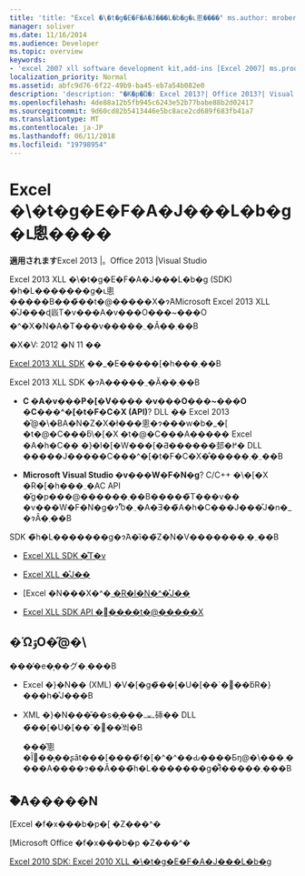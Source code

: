```yaml
---
title: 'title: "Excel �\�t�g�E�F�A�J���L�b�g�ւ悤����" ms.author: mroberts author: mroberts manager: soliver ms.date: 11/16/2014 ms.audience: Developer ms.topic: overview keywords:'
manager: soliver
ms.date: 11/16/2014
ms.audience: Developer
ms.topic: overview
keywords:
- 'excel 2007 xll software development kit,add-ins [Excel 2007] ms.prod: office-online-server localization_priority: Normal ms.assetid: abfc9d76-6f22-49b9-ba45-eb7a54b082e0'
localization_priority: Normal
ms.assetid: abfc9d76-6f22-49b9-ba45-eb7a54b082e0
description: 'description: "�K�p�Ώ�: Excel 2013?| Office 2013?| Visual Studio"'
ms.openlocfilehash: 4de88a12b5fb945c6243e52b77babe88b2d02417
ms.sourcegitcommit: 9d60cd82b5413446e5bc8ace2cd689f683fb41a7
ms.translationtype: MT
ms.contentlocale: ja-JP
ms.lasthandoff: 06/11/2018
ms.locfileid: "19798954"
---
```

# <a name="welcome-to-the-excel-software-development-kit"></a>Excel �\�t�g�E�F�A�J���L�b�g�ւ悤����

 **適用されます**Excel 2013 |。Office 2013 |Visual Studio 
  
Excel 2013 XLL �\�t�g�E�F�A�J���L�b�g (SDK) �h�L�������g�ւ悤�����B���̃��t�@�����X�ɂ́AMicrosoft Excel 2013 XLL �̊J���ɖ𗧂T�v���A�v���O���~���O �^�X�N�A�T���v�����܂܂�Ă��܂��B
  
�X�V: 2012 �N 11 ��
  
[Excel 2013 XLL SDK](http://go.microsoft.com/fwlink/?LinkID=251082&amp;clcid=0x409) ��_�E�����[�h���܂��B
  
Excel 2013 XLL SDK �ɂ́A�����܂܂�Ă��܂��B
  
- **C �A�v���P�[�V���� �v���O���~���O �C���^�[�t�F�C�X (API)**? DLL �� Excel 2013 �̋@�\�ɃA�N�Z�X�ł���悤�ɂ���w�b�_�[ �t�@�C���ƃ\�[�X �t�@�C���A����� Excel �A�h�C�� �}�l�[�W���[�Ƌ������邽�߂� DLL �����J���ׂ��C���^�[�t�F�C�X�̐�����܂܂�܂��B
    
- **Microsoft Visual Studio �v���W�F�N�g**? C/C++ �\�[�X �R�[�h���܂܂�AC API �̎g�p���@������܂��B�����̃T���v�� �v���W�F�N�g�ɂ͗Ⴊ�܂܂�A�Ǝ��̃A�h�C���J���̊J�n�_�ɂȂ�܂��B
    
SDK �̃h�L�������g�ɂ́A�ȉ��̃Z�N�V�������܂܂�܂��B
  
- [Excel XLL SDK �̊T�v](getting-started-with-the-excel-xll-sdk.md)
    
- [Excel XLL �̊J��](developing-excel-xlls.md)
    
- [Excel �N���X�^�[ �R�l�N�^�̊J��](developing-excel-cluster-connectors.md)
    
- [Excel XLL SDK API �֐����t�@�����X](excel-xll-sdk-api-function-reference.md)
    
## <a name="functionality-not-covered"></a>�ΏۊO�̋@�\

���̓�e�͎��グ�܂���B
  
- Excel �}�N�� (XML) �V�[�g�̃��[�U�[��`�֐��ƃR�}���h�̊J���B
    
- XML �}�N���̎��s�̗���𐧌䂷�� DLL �̃��[�U�[��`�֐��̍쐬�B
    
    ���̂悤�Ȋ֐��͓��ʂȃt���[����̃f�[�^�^��Ԃ����Ƃŋ@�\���܂����A����ɂ��Ă���̃h�L�������g�ł͐�����܂���B
    
## <a name="related-links"></a>�֘A�����N

[Excel �f�x���b�p�[ �Z���^�[](http://msdn.microsoft.com/en-us/office/aa905411.aspx)
  
[Microsoft Office �f�x���b�p �Z���^�[](http://msdn.microsoft.com/en-us/office/default.aspx)
  
[Excel 2010 SDK: Excel 2010 XLL �\�t�g�E�F�A�J���L�b�g](http://go.microsoft.com/fwlink/?LinkID=186435&amp;clcid=0x409)
  

